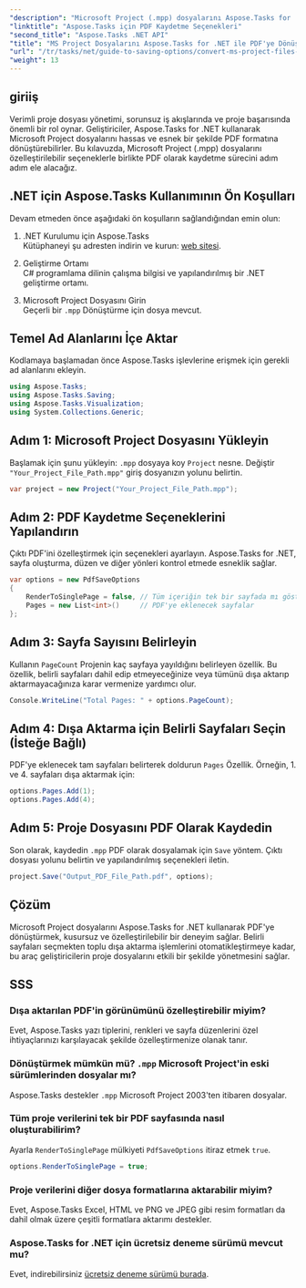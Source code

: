 ```yaml
---
"description": "Microsoft Project (.mpp) dosyalarını Aspose.Tasks for .NET ile PDF'ye nasıl dönüştüreceğinizi öğrenin. PDF çıktısını özelleştirmek, belirli sayfaları seçmek ve toplu dönüştürmeleri otomatikleştirmek için bu adım adım kılavuzu izleyin."
"linktitle": "Aspose.Tasks için PDF Kaydetme Seçenekleri"
"second_title": "Aspose.Tasks .NET API"
"title": "MS Project Dosyalarını Aspose.Tasks for .NET ile PDF'ye Dönüştürün"
"url": "/tr/tasks/net/guide-to-saving-options/convert-ms-project-files-to-pdf/"
"weight": 13
---
```


## giriiş

Verimli proje dosyası yönetimi, sorunsuz iş akışlarında ve proje başarısında önemli bir rol oynar. Geliştiriciler, Aspose.Tasks for .NET kullanarak Microsoft Project dosyalarını hassas ve esnek bir şekilde PDF formatına dönüştürebilirler. Bu kılavuzda, Microsoft Project (.mpp) dosyalarını özelleştirilebilir seçeneklerle birlikte PDF olarak kaydetme sürecini adım adım ele alacağız.

## .NET için Aspose.Tasks Kullanımının Ön Koşulları

Devam etmeden önce aşağıdaki ön koşulların sağlandığından emin olun:

1. .NET Kurulumu için Aspose.Tasks  
   Kütüphaneyi şu adresten indirin ve kurun: [web sitesi](https://releases.aspose.com/tasks/net/).

2. Geliştirme Ortamı  
   C# programlama dilinin çalışma bilgisi ve yapılandırılmış bir .NET geliştirme ortamı.

3. Microsoft Project Dosyasını Girin  
   Geçerli bir `.mpp` Dönüştürme için dosya mevcut.

## Temel Ad Alanlarını İçe Aktar

Kodlamaya başlamadan önce Aspose.Tasks işlevlerine erişmek için gerekli ad alanlarını ekleyin. 

```csharp
using Aspose.Tasks;
using Aspose.Tasks.Saving;
using Aspose.Tasks.Visualization;
using System.Collections.Generic;
```

## Adım 1: Microsoft Project Dosyasını Yükleyin

Başlamak için şunu yükleyin: `.mpp` dosyaya koy `Project` nesne. Değiştir `"Your_Project_File_Path.mpp"` giriş dosyanızın yolunu belirtin.

```csharp
var project = new Project("Your_Project_File_Path.mpp");
```

## Adım 2: PDF Kaydetme Seçeneklerini Yapılandırın

Çıktı PDF'ini özelleştirmek için seçenekleri ayarlayın. Aspose.Tasks for .NET, sayfa oluşturma, düzen ve diğer yönleri kontrol etmede esneklik sağlar.

```csharp
var options = new PdfSaveOptions
{
    RenderToSinglePage = false, // Tüm içeriğin tek bir sayfada mı gösterileceği
    Pages = new List<int>()     // PDF'ye eklenecek sayfalar
};
```

## Adım 3: Sayfa Sayısını Belirleyin

Kullanın `PageCount` Projenin kaç sayfaya yayıldığını belirleyen özellik. Bu özellik, belirli sayfaları dahil edip etmeyeceğinize veya tümünü dışa aktarıp aktarmayacağınıza karar vermenize yardımcı olur.

```csharp
Console.WriteLine("Total Pages: " + options.PageCount);
```

## Adım 4: Dışa Aktarma için Belirli Sayfaları Seçin (İsteğe Bağlı)

PDF'ye eklenecek tam sayfaları belirterek doldurun `Pages` Özellik. Örneğin, 1. ve 4. sayfaları dışa aktarmak için:

```csharp
options.Pages.Add(1);
options.Pages.Add(4);
```

## Adım 5: Proje Dosyasını PDF Olarak Kaydedin

Son olarak, kaydedin `.mpp` PDF olarak dosyalamak için `Save` yöntem. Çıktı dosyası yolunu belirtin ve yapılandırılmış seçenekleri iletin.

```csharp
project.Save("Output_PDF_File_Path.pdf", options);
```

## Çözüm

Microsoft Project dosyalarını Aspose.Tasks for .NET kullanarak PDF'ye dönüştürmek, kusursuz ve özelleştirilebilir bir deneyim sağlar. Belirli sayfaları seçmekten toplu dışa aktarma işlemlerini otomatikleştirmeye kadar, bu araç geliştiricilerin proje dosyalarını etkili bir şekilde yönetmesini sağlar.

## SSS

### Dışa aktarılan PDF'in görünümünü özelleştirebilir miyim?
Evet, Aspose.Tasks yazı tiplerini, renkleri ve sayfa düzenlerini özel ihtiyaçlarınızı karşılayacak şekilde özelleştirmenize olanak tanır.

### Dönüştürmek mümkün mü? `.mpp` Microsoft Project'in eski sürümlerinden dosyalar mı?
Aspose.Tasks destekler `.mpp` Microsoft Project 2003'ten itibaren dosyalar.

### Tüm proje verilerini tek bir PDF sayfasında nasıl oluşturabilirim?
Ayarla `RenderToSinglePage` mülkiyeti `PdfSaveOptions` itiraz etmek `true`.

```csharp
options.RenderToSinglePage = true;
```

### Proje verilerini diğer dosya formatlarına aktarabilir miyim?
Evet, Aspose.Tasks Excel, HTML ve PNG ve JPEG gibi resim formatları da dahil olmak üzere çeşitli formatlara aktarımı destekler.

### Aspose.Tasks for .NET için ücretsiz deneme sürümü mevcut mu?
Evet, indirebilirsiniz [ücretsiz deneme sürümü burada](https://releases.aspose.com/).